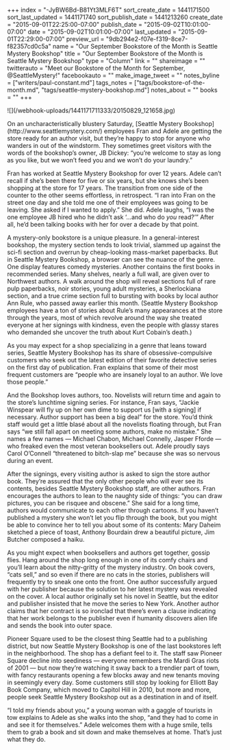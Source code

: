 +++
index = "-JyBW6Bd-B81Yt3MLF6T"
sort_create_date = 1441171500
sort_last_updated = 1441171740
sort_publish_date = 1441213260
create_date = "2015-09-01T22:25:00-07:00"
publish_date = "2015-09-02T10:01:00-07:00"
date = "2015-09-02T10:01:00-07:00"
last_updated = "2015-09-01T22:29:00-07:00"
preview_url = "9db294e2-f07e-f319-8ce7-f82357cd0c5a"
name = "Our September Bookstore of the Month is Seattle Mystery Bookshop"
title = "Our September Bookstore of the Month is Seattle Mystery Bookshop"
type = "Column"
link = ""
shareimage = ""
twitterauto = "Meet our Bookstore of the Month for September, @SeattleMystery!"
facebookauto = ""
make_image_tweet = ""
notes_byline = ["writers/paul-constant.md"]
tags_notes = ["tags/bookstore-of-the-month.md", "tags/seattle-mystery-bookshop.md"]
notes_about = ""
books = ""
+++
<p class="image">![](/webhook-uploads/1441171711333/20150829_121658.jpg)</p>On an uncharacteristically blustery Saturday, [Seattle Mystery Bookshop](http://www.seattlemystery.com/) employees Fran and Adele are getting the store ready for an author visit, but they’re happy to stop for anyone who wanders in out of the windstorm. They sometimes greet visitors with the words of the bookshop’s owner, JB Dickey: “you’re welcome to stay as long as you like, but we won’t feed you and we won’t do your laundry.”

Fran has worked at Seattle Mystery Bookshop for over 12 years. Adele can’t recall if she’s been there for five or six years, but she knows she’s been shopping at the store for 17 years. The transition from one side of the counter to the other seems effortless, in retrospect. “I ran into Fran on the street one day and she told me one of their employees was going to be leaving. She asked if I wanted to apply.” She did. Adele laughs, “I was the one employee JB hired who he didn’t ask ‘...and who do *you* read?’” After all, he’d been talking books with her for over a decade by that point.

A mystery-only bookstore is a unique pleasure. In a general-interest bookshop, the mystery section tends to look trivial, slammed up against the sci-fi section and overrun by cheap-looking mass-market paperbacks. But in Seattle Mystery Bookshop, a browser can see the nuance of the genre. One display features comedy mysteries. Another contains the first books in recommended series. Many shelves, nearly a full wall, are given over to Northwest authors. A walk around the shop will reveal sections full of rare pulp paperbacks, noir stories, young adult mysteries, a Sherlockiana section, and a true crime section full to bursting with books by local author Ann Rule, who passed away earlier this month. (Seattle Mystery Bookshop employees have a ton of stories about Rule’s many appearances at the store through the years, most of which revolve around the way she treated everyone at her signings with kindness, even the people with glassy stares who demanded she uncover the truth about Kurt Cobain’s death.)

As you may expect for a shop specializing in a genre that leans toward series, Seattle Mystery Bookshop has its share of obsessive-compulsive customers who seek out the latest edition of their favorite detective series on the first day of publication. Fran explains that some of their most frequent customers are “people who are insanely loyal to an author. We love those people.”

And the Bookshop loves authors, too. Novelists will return time and again to the store’s lunchtime signing series. For instance, Fran says, “Jackie Winspear will fly up on her own dime to support us [with a signing]  if necessary. Author support has been a big deal” for the store. You’d think staff would get a little blasé about all the novelists floating through, but Fran says “we still fall apart on meeting some authors, make no mistake.” She names a few names — Michael Chabon, Michael Connelly, Jasper Fforde — who freaked even the most veteran booksellers out. Adele proudly says Carol O’Connell  “threatened to bitch-slap me” because she was so nervous during an event.

After the signings, every visiting author is asked to sign the store author book. They’re assured that the only other people who will ever see its contents, besides Seattle Mystery Bookshop staff, are other authors. Fran encourages the authors to lean to the naughty side of things: “you can draw pictures, you can be risquee and obscene.” She said for a long time, authors would communicate to each other through cartoons. If you haven’t published a mystery she won’t let you flip through the book, but you might be able to convince her to tell you about some of its contents: Mary Daheim sketched a piece of toast, Anthony Bourdain drew a beautiful picture, Jim Butcher composed a haiku.

As you might expect when booksellers and authors get together, gossip flies. Hang around the shop long enough in one of its comfy chairs and you’ll learn about the nitty-gritty of the mystery industry. On book covers, “cats sell,” and so even if there are no cats in the stories, publishers will frequently try to sneak one onto the front. One author successfully argued with her publisher because the solution to her latest mystery was revealed on the cover. A local author originally set his novel in Seattle, but the editor and publisher insisted that he move the series to New York. Another author claims that her contract is so ironclad that there’s even a clause indicating that her work belongs to the publisher even if humanity discovers alien life and sends the book into outer space. 

Pioneer Square used to be the closest thing Seattle had to a publishing district, but now Seattle Mystery Bookshop is one of the last bookstores left in the neighborhood. The shop has a defiant feel to it. The staff saw Pioneer Square decline into seediness — everyone remembers the Mardi Gras riots of 2001 — but now they’re watching it sway back to a trendier part of town, with fancy restaurants opening a few blocks away and new tenants moving in seemingly every day. Some customers still stop by looking for Elliott Bay Book Company, which moved to Capitol Hill in 2010, but more and more, people seek Seattle Mystery Bookshop out as a destination in and of itself. 

“I told my friends about you,” a young woman with a gaggle of tourists in tow explains to Adele as she walks into the shop, “and they had to come in and see it for themselves.” Adele  welcomes them with a huge smile, tells them to grab a book and sit down and make themselves at home. That’s just what they do.